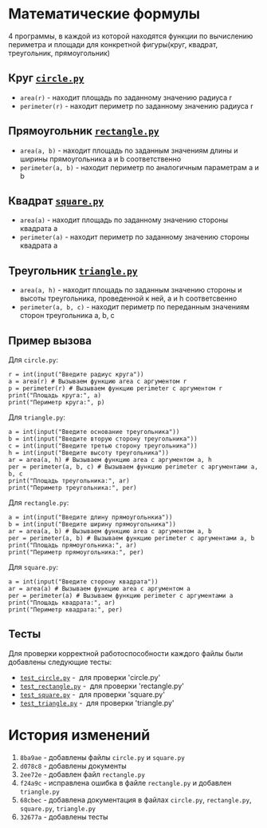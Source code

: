 # Математические формулы
4 программы, в каждой из которой находятся функции по вычислению периметра и площади для конкретной фигуры(круг, квадрат, треугольник, прямоугольник)
## Круг [`circle.py`](https://github.com/kavalski316/geometric_lib/blob/new_features_465315/circle.py)
- `area(r)` - находит площадь по заданному значению радиуса r
- `perimeter(r)` - находит периметр по заданному значению радиуса r

## Прямоугольник [`rectangle.py`](https://github.com/kavalski316/geometric_lib/blob/new_features_465315/rectangle.py)
- `area(a, b)` - находит площадь по заданным значениям длины и ширины прямоугольника a и b соответственно
- `perimeter(a, b)` - находит периметр по аналогичным параметрам a и b

## Квадрат [`square.py`](https://github.com/kavalski316/geometric_lib/blob/new_features_465315/square.py)
- `area(a)` - находит площадь по заданному значению стороны квадрата a
- `perimeter(a)` - находит периметр по заданному значению стороны квадрата a

## Треугольник [`triangle.py`](https://github.com/kavalski316/geometric_lib/blob/new_features_465315/triangle.py)
- `area(a, h)` - находит площадь по заданным значению стороны и высоты треугольника, проведенной к ней, a и h соответсвенно
- `perimeter(a, b, с)` - находит периметр по переданным значениям сторон треугольника a, b, c

## Пример вызова
Для `circle.py`:
```
r = int(input("Введите радиус круга"))
a = area(r) # Вызываем функцию area с аргументом r
p = perimeter(r) # Вызываем функцию perimeter с аргументом r
print("Площадь круга:", a)
print("Периметр круга:", p)
```

Для `triangle.py`:
```
a = int(input("Введите основание треугольника"))
b = int(input("Введите вторую сторону треугольника"))
c = int(input("Введите третью сторону треугольника"))
h = int(input("Введите высоту треугольника"))
ar = area(a, h) # Вызываем функцию area с аргументом a, h
per = perimeter(a, b, c) # Вызываем функцию perimeter с аргументами a, b, c
print("Площадь треугольника:", ar)
print("Периметр треугольника:", per)
```

Для `rectangle.py`:
```
a = int(input("Введите длину прямоугольнкиа"))
b = int(input("Введите ширину прямоугольника"))
ar = area(a, b) # Вызываем функцию area с аргументом a, b
per = perimeter(a, b) # Вызываем функцию perimeter с аргументами a, b
print("Площадь прямоугольника:", ar)
print("Периметр прямоугольника:", per)
```

Для `square.py`:
```
a = int(input("Введите сторону квадрата"))
ar = area(a) # Вызываем функцию area с аргументом a
per = perimeter(a) # Вызываем функцию perimeter с аргументами a
print("Площадь квадрата:", ar)
print("Периметр квадрата:", per)
```


## Тесты
Для проверки корректной работоспособности каждого файлы были добавлены следующие тесты:
- [`test_circle.py`](https://github.com/kavalski316/geometric_lib/blob/new_features_465315/tests/test_circle.py) -  для проверки 'circle.py'
- [`test_rectangle.py`](https://github.com/kavalski316/geometric_lib/blob/new_features_465315/tests/test_rectangle.py) -  для проверки 'rectangle.py'
- [`test_square.py`](https://github.com/kavalski316/geometric_lib/blob/new_features_465315/tests/test_square.py) -  для проверки 'square.py'
- [`test_triangle.py`](https://github.com/kavalski316/geometric_lib/blob/new_features_465315/tests/test_triangle.py) -  для проверки 'triangle.py'

# История изменений
1. `8ba9ae` - добавлены файлы `circle.py` и `square.py`
2. `d078c8` - добавлены документы
3. `2ee72e` - добавлен файл `rectangle.py`
4. `f24a9c` - исправлена ошибка в файле `rectangle.py` и добавлен `triangle.py`
5. `68cbec` - добавлена документация в файлах `circle.py`, `rectangle.py`, `square.py`, `triangle.py`
6. `32677a` - добавлены тесты